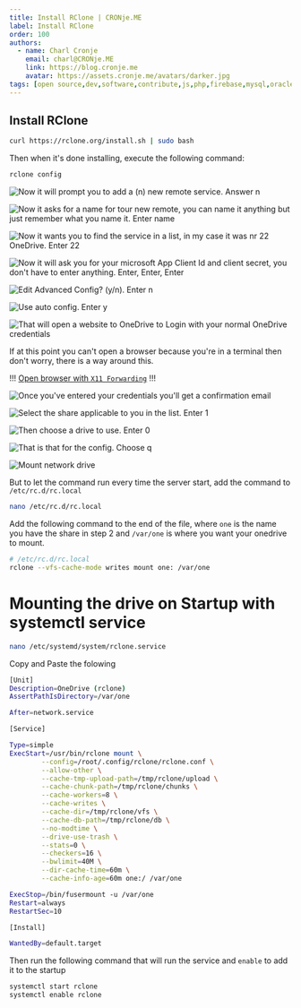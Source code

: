 ```yaml
---
title: Install RClone | CRONje.ME
label: Install RClone
order: 100
authors:
  - name: Charl Cronje
    email: charl@CRONje.ME
    link: https://blog.cronje.me
    avatar: https://assets.cronje.me/avatars/darker.jpg
tags: [open source,dev,software,contribute,js,php,firebase,mysql,oracle,log]
---
```

<script type="text/javascript">(function(w,s){var e=document.createElement("script");e.type="text/javascript";e.async=true;e.src="https://cdn.pagesense.io/js/webally/f2527eebee974243853bcd47b32631f4.js";var x=document.getElementsByTagName("script")[0];x.parentNode.insertBefore(e,x);})(window,"script");</script>

## Install RClone

```sh
curl https://rclone.org/install.sh | sudo bash
```

Then when it's done installing, execute the following command:

```sh
rclone config
```

![Now it will prompt you to add a (n) new remote service. Answer `n`](rclone/rclone1.jpg)


![Now it asks for a name for tour new remote, you can name it anything but just remember what you name it. Enter `name`](rclone/rclone2.png)


![Now it wants you to find the service in a list, in my case it was nr 22 OneDrive. Enter `22`](rclone/rclone3.png)


![Now it will ask you for your microsoft `App Client Id` and `client secret`, you don't have to enter anything. Enter, `Enter`, `Enter`](rclone/rclone6.png)


![Edit Advanced Config? (y/n).  Enter `n`](rclone/rclone7.png)


![Use auto config. Enter `y`](rclone/rclone9.png)


![That will open a website to OneDrive to Login with your normal OneDrive credentials](rclone/rclone10.png)


If at this point you can't open a browser because you're in a terminal then don't worry, there is a way around this. 

!!!
[Open browser with `X11 Forwarding`](x11forwarding.md)
!!!

![Once you've entered your credentials you'll get a confirmation email](rclone/rclone11.png)

![Select the share applicable to you in the list. Enter `1`](rclone/rclone13.png)

![Then choose a drive to use. Enter `0`](rclone/rclone14.png)

![That is that for the config. Choose `q`](rclone/rclone16.png)

![Mount network drive](rclone/rclone17.png)

But to let the command run every time the server start, add the command to `/etc/rc.d/rc.local`

```sh
nano /etc/rc.d/rc.local
```

Add the following command to the end of the file, where `one` is the name you have the share in step 2 and `/var/one` is where you want your onedrive to mount.


```sh
# /etc/rc.d/rc.local
rclone --vfs-cache-mode writes mount one: /var/one
```

# Mounting the drive on Startup with systemctl service

```sh
nano /etc/systemd/system/rclone.service
```

Copy and Paste the folowing

```sh
[Unit]
Description=OneDrive (rclone)
AssertPathIsDirectory=/var/one

After=network.service

[Service]

Type=simple
ExecStart=/usr/bin/rclone mount \
        --config=/root/.config/rclone/rclone.conf \
        --allow-other \
        --cache-tmp-upload-path=/tmp/rclone/upload \
        --cache-chunk-path=/tmp/rclone/chunks \
        --cache-workers=8 \
        --cache-writes \
        --cache-dir=/tmp/rclone/vfs \
        --cache-db-path=/tmp/rclone/db \
        --no-modtime \
        --drive-use-trash \
        --stats=0 \
        --checkers=16 \
        --bwlimit=40M \
        --dir-cache-time=60m \
        --cache-info-age=60m one:/ /var/one

ExecStop=/bin/fusermount -u /var/one
Restart=always
RestartSec=10

[Install]

WantedBy=default.target
```

Then run the following command that will run the service and `enable` to add it to the startup

```sh
systemctl start rclone
systemctl enable rclone
```

